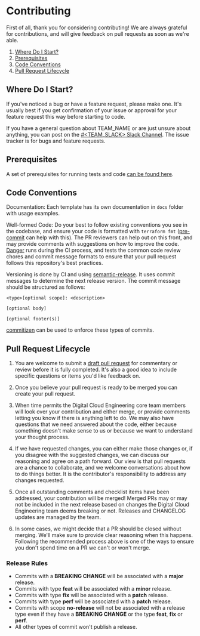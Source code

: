 # Contributing

First of all, thank you for considering contributing! We are always grateful for contributions, and will give feedback on pull requests as soon as we're able.

1. [Where Do I Start?](#where-do-i-start)
2. [Prerequisites](#prerequisites)
3. [Code Conventions](#code-conventions)
4. [Pull Request Lifecycle](#pull-request-lifecycle)

## Where Do I Start?

If you've noticed a bug or have a feature request, please make one. It's usually best if you get confirmation of your issue or approval for your feature request this way before starting to code.

If you have a general question about TEAM_NAME or are just unsure about anything, you can post on the [#<TEAM_SLACK> Slack Channel](https://sainsburys-tech.slack.com/archives/C0156KF4Q93). The issue tracker is for bugs and feature requests.

## Prerequisites

A set of prerequisites for running tests and code [can be found here](../docs/prerequisites.md).

## Code Conventions

Documentation: Each template has its own documentation in `docs` folder with usage examples.

Well-formed Code: Do your best to follow existing conventions you see in the codebase, and ensure your code is formatted with `terraform fmt` ([pre-commit](../docs/prerequisites.md) can help with this). The PR reviewers can help out on this front, and may provide comments with suggestions on how to improve the code. [Danger](../docs/danger-review.md) runs during the CI process, and tests the common code review chores and commit message formats to ensure that your pull request follows this repository's best practices.

Versioning is done by CI and using [semantic-release](https://semantic-release.gitbook.io/semantic-release/). It uses commit messages to determine the next release version. The commit message should be structured as follows:

```text
<type>[optional scope]: <description>

[optional body]

[optional footer(s)]
```

[commitizen](http://commitizen.github.io/cz-cli/) can be used to enforce these types of commits.

## Pull Request Lifecycle

1. You are welcome to submit a [draft pull request](https://help.github.com/en/github/collaborating-with-issues-and-pull-requests/about-pull-requests#draft-pull-requests) for commentary or review before it is fully completed. It's also a good idea to include specific questions or items you'd like feedback on.

2. Once you believe your pull request is ready to be merged you can create your pull request.

3. When time permits the Digital Cloud Engineering core team members will look over your contribution and either merge, or provide comments letting you know if there is anything left to do.  We may also have questions that we need answered about the code, either because something doesn't make sense to us or because we want to understand your thought process.

4. If we have requested changes, you can either make those changes or, if you disagree with the suggested changes, we can discuss our reasoning and agree on a path forward. Our view is that pull requests are a chance to collaborate, and we welcome conversations about how to do things better. It is the contributor's responsibility to address any changes requested.

5. Once all outstanding comments and checklist items have been addressed, your contribution will be merged! Merged PRs may or may not be included in the next release based on changes the Digital Cloud Engineering team deems breaking or not. Releases and CHANGELOG updates are managed by the team.

6. In some cases, we might decide that a PR should be closed without merging. We'll make sure to provide clear reasoning when this happens. Following the recommended process above is one of the ways to ensure you don't spend time on a PR we can't or won't merge.

### Release Rules

- Commits with a **BREAKING CHANGE** will be associated with a **major** release.
- Commits with type **feat** will be associated with a **minor** release.
- Commits with type **fix** will be associated with a **patch** release.
- Commits with type **perf** will be associated with a **patch** release.
- Commits with scope **no-release** will not be associated with a release type even if they have a **BREAKING CHANGE** or the type **feat**, **fix** or **perf**.
- All other types of commit won't publish a release.
